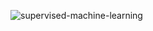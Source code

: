 ![supervised-machine-learning](https://user-images.githubusercontent.com/60342914/171750826-d711e6c3-14df-47a3-ac9c-7ed745ce2845.png)
